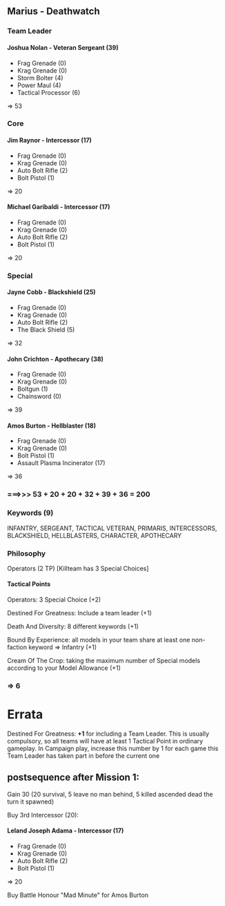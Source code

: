 ## Marius - Deathwatch

### Team Leader
#### Joshua Nolan - Veteran Sergeant (39) 
- Frag Grenade (0)
- Krag Grenade (0)
- Storm Bolter (4)
- Power Maul (4)
- Tactical Processor (6)

=> 53

### Core
#### Jim Raynor - Intercessor (17)
- Frag Grenade (0)
- Krag Grenade (0)
- Auto Bolt Rifle (2)
- Bolt Pistol (1)

=> 20

#### Michael Garibaldi - Intercessor (17)
- Frag Grenade (0)
- Krag Grenade (0)
- Auto Bolt Rifle (2)
- Bolt Pistol (1)

=> 20

### Special
#### Jayne Cobb - Blackshield (25)
- Frag Grenade (0)
- Krag Grenade (0)
- Auto Bolt Rifle (2)
- The Black Shield (5)

=> 32

#### John Crichton - Apothecary (38)
- Frag Grenade (0)
- Krag Grenade (0)
- Boltgun (1)
- Chainsword (0)

=> 39

#### Amos Burton - Hellblaster (18)
- Frag Grenade (0)
- Krag Grenade (0)
- Bolt Pistol (1)
- Assault Plasma Incinerator (17)

=> 36

### ===>>> 53 + 20 + 20 + 32 + 39 + 36 = 200

### Keywords (9)
INFANTRY, SERGEANT, TACTICAL VETERAN, PRIMARIS, INTERCESSORS, BLACKSHIELD, HELLBLASTERS, CHARACTER, APOTHECARY

### Philosophy
Operators (2 TP) [Killteam has 3 Special Choices]

#### Tactical Points
Operators: 3 Special Choice (+2)

Destined For Greatness: Include a team leader (+1)

Death And Diversity: 8 different keywords (+1)

Bound By Experience: all models in your team share at least one non-faction 
keyword => Infantry (+1)

Cream Of The Crop: taking the maximum number of Special models 
according to your Model Allowance (+1)

### => 6

# Errata

Destined For Greatness: **+1** for including a Team Leader. This is usually compulsory, so 
all teams will have at least 1 Tactical Point in ordinary 
gameplay.
In Campaign play, increase this number by 1 for each game 
this Team Leader has taken part in before the current one


## postsequence after Mission 1:

Gain 30 (20 survival, 5 leave no man behind, 5 killed ascended dead the turn it spawned) 

Buy 3rd Intercessor (20):

#### Leland Joseph Adama - Intercessor (17)
- Frag Grenade (0)
- Krag Grenade (0)
- Auto Bolt Rifle (2)
- Bolt Pistol (1)

=> 20

Buy Battle Honour "Mad Minute" for Amos Burton
